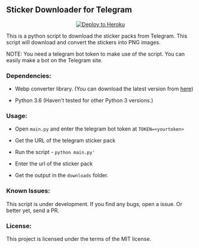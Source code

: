 ## Sticker Downloader for Telegram

<p align="center"><a href="https://heroku.com/deploy?template=https://github.com/zlian17/telegram-sticker-downloader"> <img src="https://telegra.ph/file/201297d05ee43dac02931.jpg" alt="Deploy to Heroku" /></a></p>
This is a python script to download the sticker packs from Telegram. This script will download and convert the stickers into PNG images.

NOTE: You need a telegram bot token to make use of the script. You can easily make a bot on the Telegram site.

### Dependencies:

- Webp converter library. (You can download the latest version from [here](https://storage.googleapis.com/downloads.webmproject.org/releases/webp/index.html))

- Python 3.6 (Haven't tested for other Python 3 versions.)

### Usage:

- Open `main.py` and enter the telegram bot token at `TOKEN=<yourtoken>`

- Get the URL of the telegram sticker pack

- Run the script - `python main.py'`

- Enter the url of the sticker pack

- Get the output in the `downloads` folder.

### Known Issues:

This script is under development. If you find any bugs, open a issue. Or better yet, send a PR.

### License:

This project is licensed under the terms of the MIT license.
